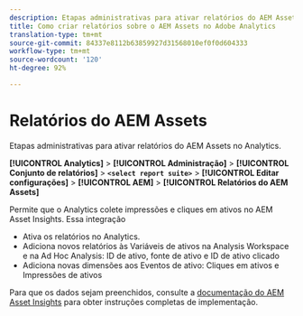 ```yaml
---
description: Etapas administrativas para ativar relatórios do AEM Assets no Analytics.
title: Como criar relatórios sobre o AEM Assets no Adobe Analytics
translation-type: tm+mt
source-git-commit: 84337e8112b63859927d31568010ef0f0d604333
workflow-type: tm+mt
source-wordcount: '120'
ht-degree: 92%

---
```



# Relatórios do AEM Assets

Etapas administrativas para ativar relatórios do AEM Assets no Analytics.

**[!UICONTROL Analytics]** > **[!UICONTROL Administração]** > **[!UICONTROL Conjunto de relatórios]** > **`<select report suite>`** > **[!UICONTROL Editar configurações]** > **[!UICONTROL AEM]** > **[!UICONTROL Relatórios do AEM Assets]**

Permite que o Analytics colete impressões e cliques em ativos no AEM Asset Insights. Essa integração

* Ativa os relatórios no Analytics.
* Adiciona novos relatórios às Variáveis de ativos na Analysis Workspace e na Ad Hoc Analysis: ID de ativo, fonte de ativo e ID de ativo clicado
* Adiciona novas dimensões aos Eventos de ativo: Cliques em ativos e Impressões de ativos

Para que os dados sejam preenchidos, consulte a [documentação do AEM Asset Insights](https://helpx.adobe.com/br/experience-manager/6-2/assets/using/touch-ui-asset-insights.html) para obter instruções completas de implementação.
